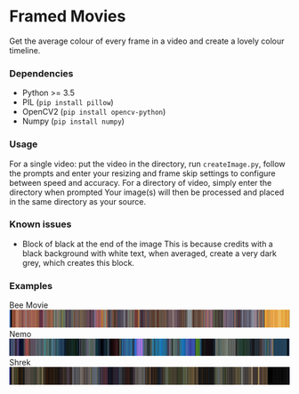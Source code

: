 # Framed Movies
Get the average colour of every frame in a video and create a lovely colour timeline.

### Dependencies
* Python >= 3.5
* PIL (`pip install pillow`)
* OpenCV2 (`pip install opencv-python`)
* Numpy (`pip install numpy`)

### Usage
For a single video: put the video in the directory, run `createImage.py`, follow the prompts and enter your resizing and frame skip settings to configure between speed and accuracy. For a directory of video, simply enter the directory when prompted
Your image(s) will then be processed and placed in the same directory as your source.

### Known issues
* Block of black at the end of the image
This is because credits with a black background with white text, when averaged, create a very dark grey, which creates this block.

### Examples
Bee Movie![Bee Movie](https://github.com/Harrison-Mitchell/Framed-Movies/blob/master/examples/Bee%20Movie.png "Bee Movie")
Nemo![Nemo](https://github.com/Harrison-Mitchell/Framed-Movies/blob/master/examples/Nemo.png "Nemo")
Shrek![Shrek](https://github.com/Harrison-Mitchell/Framed-Movies/blob/master/examples/Shrek.png "Shrek")
